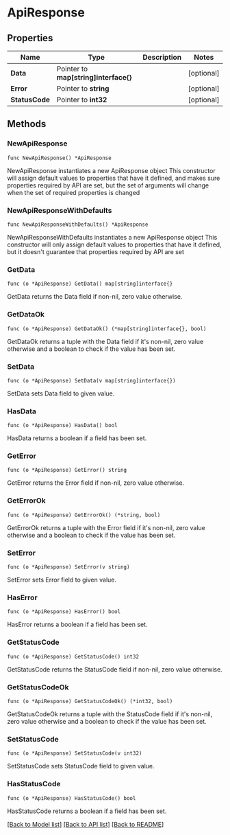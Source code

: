 # ApiResponse

## Properties

Name | Type | Description | Notes
------------ | ------------- | ------------- | -------------
**Data** | Pointer to **map[string]interface{}** |  | [optional] 
**Error** | Pointer to **string** |  | [optional] 
**StatusCode** | Pointer to **int32** |  | [optional] 

## Methods

### NewApiResponse

`func NewApiResponse() *ApiResponse`

NewApiResponse instantiates a new ApiResponse object
This constructor will assign default values to properties that have it defined,
and makes sure properties required by API are set, but the set of arguments
will change when the set of required properties is changed

### NewApiResponseWithDefaults

`func NewApiResponseWithDefaults() *ApiResponse`

NewApiResponseWithDefaults instantiates a new ApiResponse object
This constructor will only assign default values to properties that have it defined,
but it doesn't guarantee that properties required by API are set

### GetData

`func (o *ApiResponse) GetData() map[string]interface{}`

GetData returns the Data field if non-nil, zero value otherwise.

### GetDataOk

`func (o *ApiResponse) GetDataOk() (*map[string]interface{}, bool)`

GetDataOk returns a tuple with the Data field if it's non-nil, zero value otherwise
and a boolean to check if the value has been set.

### SetData

`func (o *ApiResponse) SetData(v map[string]interface{})`

SetData sets Data field to given value.

### HasData

`func (o *ApiResponse) HasData() bool`

HasData returns a boolean if a field has been set.

### GetError

`func (o *ApiResponse) GetError() string`

GetError returns the Error field if non-nil, zero value otherwise.

### GetErrorOk

`func (o *ApiResponse) GetErrorOk() (*string, bool)`

GetErrorOk returns a tuple with the Error field if it's non-nil, zero value otherwise
and a boolean to check if the value has been set.

### SetError

`func (o *ApiResponse) SetError(v string)`

SetError sets Error field to given value.

### HasError

`func (o *ApiResponse) HasError() bool`

HasError returns a boolean if a field has been set.

### GetStatusCode

`func (o *ApiResponse) GetStatusCode() int32`

GetStatusCode returns the StatusCode field if non-nil, zero value otherwise.

### GetStatusCodeOk

`func (o *ApiResponse) GetStatusCodeOk() (*int32, bool)`

GetStatusCodeOk returns a tuple with the StatusCode field if it's non-nil, zero value otherwise
and a boolean to check if the value has been set.

### SetStatusCode

`func (o *ApiResponse) SetStatusCode(v int32)`

SetStatusCode sets StatusCode field to given value.

### HasStatusCode

`func (o *ApiResponse) HasStatusCode() bool`

HasStatusCode returns a boolean if a field has been set.


[[Back to Model list]](../README.md#documentation-for-models) [[Back to API list]](../README.md#documentation-for-api-endpoints) [[Back to README]](../README.md)


